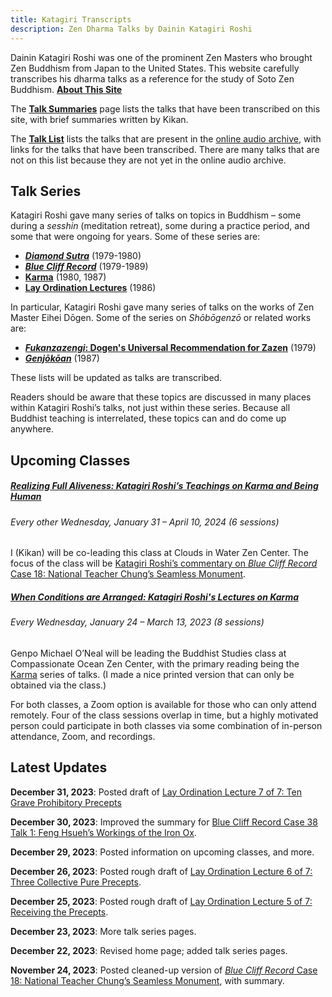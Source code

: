 ```yaml
---
title: Katagiri Transcripts
description: Zen Dharma Talks by Dainin Katagiri Roshi
---
```


Dainin Katagiri Roshi was one of the prominent Zen Masters who brought Zen Buddhism from Japan to the United States. This website carefully transcribes his dharma talks as a reference for the study of Soto Zen Buddhism. [**About This Site**](about)

The [**Talk Summaries**](summaries) page lists the talks that have been transcribed on this site, with brief summaries written by Kikan.

The [**Talk List**](list) lists the talks that are present in the [online audio archive](https://www.mnzencenter.org/audio-archive-project.html), with links for the talks that have been transcribed. There are many talks that are not on this list because they are not yet in the online audio archive.

## Talk Series

Katagiri Roshi gave many series of talks on topics in Buddhism – some during a *sesshin* (meditation retreat), some during a practice period, and some that were ongoing for years. Some of these series are:

- [***Diamond Sutra***](diamond-sutra) (1979-1980)
- [***Blue Cliff Record***](blue-cliff-record) (1979-1989)
- [**Karma**](karma) (1980, 1987)
- [**Lay Ordination Lectures**](lay-ordination) (1986)

In particular, Katagiri Roshi gave many series of talks on the works of Zen Master Eihei Dōgen. Some of the series on *Shōbōgenzō* or related works are: 

- [***Fukanzazengi*: Dogen's Universal Recommendation for Zazen**](fukanzazengi) (1979)
- [***Genjōkōan***](genjokoan) (1987)

These lists will be updated as talks are transcribed.

Readers should be aware that these topics are discussed in many places within Katagiri Roshi’s talks, not just within these series. Because all Buddhist teaching is interrelated, these topics can and do come up anywhere.

## Upcoming Classes

##### [Realizing Full Aliveness: Katagiri Roshi’s Teachings on Karma and Being Human](https://cloudsinwater.org/2023/12/28/realizing-full-aliveness-katagiri-roshis-teachings-on-karma-and-being-human-jan-21/)
###### Every other Wednesday, January 31 – April 10, 2024 (6 sessions)

I (Kikan) will be co-leading this class at Clouds in Water Zen Center. The focus of the class will be [Katagiri Roshi’s commentary on *Blue Cliff Record* Case 18: National Teacher Chung’s Seamless Monument](https://katagiritranscripts.net/1981-07-18-Blue-Cliff-Record-Case-18).

##### [When Conditions are Arranged: Katagiri Roshi's Lectures on Karma](https://www.oceanzen.org/buddhist-studies)
###### Every Wednesday, January 24 – March 13, 2023 (8 sessions)

Genpo Michael O’Neal will be leading the Buddhist Studies class at Compassionate Ocean Zen Center, with the primary reading being the [Karma](karma) series of talks. (I made a nice printed version that can only be obtained via the class.)

For both classes, a Zoom option is available for those who can only attend remotely. Four of the class sessions overlap in time, but a highly motivated person could participate in both classes via some combination of in-person attendance, Zoom, and recordings. 

## Latest Updates

**December 31, 2023**: Posted draft of [Lay Ordination Lecture 7 of 7: Ten Grave Prohibitory Precepts](1986-05-03-Ten-Grave-Prohibitory-Precepts)

**December 30, 2023**: Improved the summary for [Blue Cliff Record Case 38 Talk 1: Feng Hsueh’s Workings of the Iron Ox](1982-12-22-Blue-Cliff-Record-Case-38-Talk-1).

**December 29, 2023**: Posted information on upcoming classes, and more.

**December 26, 2023**: Posted rough draft of [Lay Ordination Lecture 6 of 7: Three Collective Pure Precepts](1986-04-26-Three-Collective-Pure-Precepts).

**December 25, 2023**: Posted rough draft of [Lay Ordination Lecture 5 of 7: Receiving the Precepts](1986-04-12-Receiving-the-Precepts).

**December 23, 2023**: More talk series pages. 

**December 22, 2023**: Revised home page; added talk series pages. 

**November 24, 2023**: Posted cleaned-up version of [*Blue Cliff Record* Case 18: National Teacher Chung’s Seamless Monument](1981-07-18-Blue-Cliff-Record-Case-18), with summary. 

